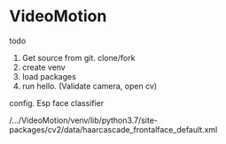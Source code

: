 # VideoMotion

todo
1) Get source from git. clone/fork
2) create venv
3) load packages
4) run hello. (Validate camera, open cv)

config. Esp face classifier


/.../VideoMotion/venv/lib/python3.7/site-packages/cv2/data/haarcascade_frontalface_default.xml